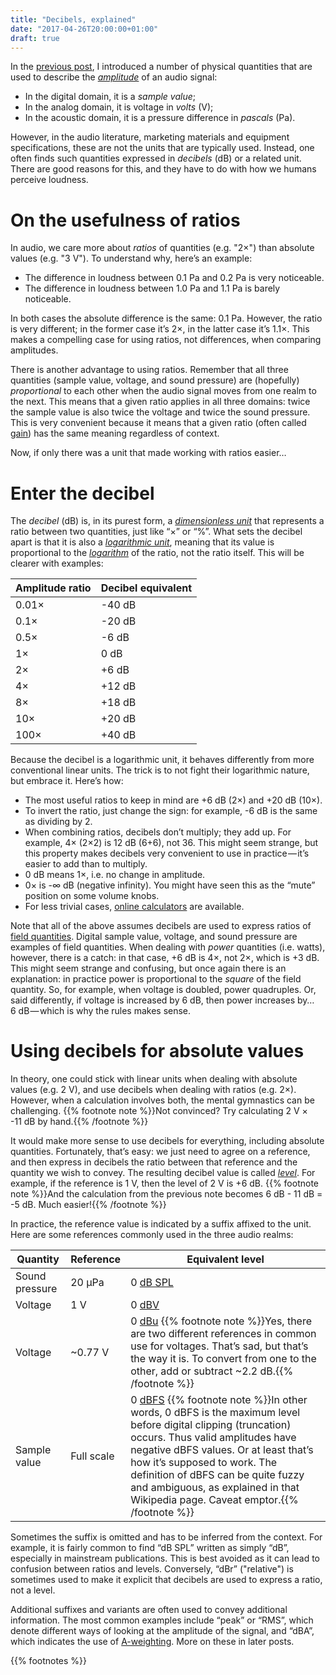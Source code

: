 ```yaml
---
title: "Decibels, explained"
date: "2017-04-26T20:00:00+01:00"
draft: true
---
```


In the [previous post](<{{% ref "life.md" %}}>), I introduced a number of physical quantities that are used to describe the *[amplitude](<{{% ref "anatomy.md" %}}>)* of an audio signal:

-   In the digital domain, it is a *sample value*;
-   In the analog domain, it is voltage in *volts* (V);
-   In the acoustic domain, it is a pressure difference in *pascals* (Pa).

However, in the audio literature, marketing materials and equipment specifications, these are not the units that are typically used. Instead, one often finds such quantities expressed in *decibels* (dB) or a related unit. There are good reasons for this, and they have to do with how we humans perceive loudness.

# On the usefulness of ratios

In audio, we care more about *ratios* of quantities (e.g. "2×") than absolute values (e.g. "3 V"). To understand why, here’s an example:

-   The difference in loudness between 0.1 Pa and 0.2 Pa is very noticeable.
-   The difference in loudness between 1.0 Pa and 1.1 Pa is barely noticeable.

In both cases the absolute difference is the same: 0.1 Pa. However, the ratio is very different; in the former case it’s 2×, in the latter case it’s 1.1×. This makes a compelling case for using ratios, not differences, when comparing amplitudes.

There is another advantage to using ratios. Remember that all three quantities (sample value, voltage, and sound pressure) are (hopefully) *proportional* to each other when the audio signal moves from one realm to the next. This means that a given ratio applies in all three domains: twice the sample value is also twice the voltage and twice the sound pressure. This is very convenient because it means that a given ratio (often called [gain][]) has the same meaning regardless of context.

Now, if only there was a unit that made working with ratios easier…

# Enter the decibel

The *decibel* (dB) is, in its purest form, a *[dimensionless unit][]* that represents a ratio between two quantities, just like “×” or “%”. What sets the decibel apart is that it is also a *[logarithmic unit][]*, meaning that its value is proportional to the *[logarithm][]* of the ratio, not the ratio itself. This will be clearer with examples:

| Amplitude ratio | Decibel equivalent |
| --------------- | ------------------ |
| 0.01×           | -40 dB             |
| 0.1×            | -20 dB             |
| 0.5×            | -6 dB              |
| 1×              | 0 dB               |
| 2×              | +6 dB              |
| 4×              | +12 dB             |
| 8×              | +18 dB             |
| 10×             | +20 dB             |
| 100×            | +40 dB             |

Because the decibel is a logarithmic unit, it behaves differently from more conventional linear units. The trick is to not fight their logarithmic nature, but embrace it. Here’s how:

-   The most useful ratios to keep in mind are +6 dB (2×) and +20 dB (10×).
-   To invert the ratio, just change the sign: for example, -6 dB is the same as dividing by 2.
-   When combining ratios, decibels don’t multiply; they add up. For example, 4× (2×2) is 12 dB (6+6), not 36. This might seem strange, but this property makes decibels very convenient to use in practice — it’s easier to add than to multiply.
-   0 dB means 1×, i.e. no change in amplitude.
-   0× is -∞ dB (negative infinity). You might have seen this as the “mute” position on some volume knobs.
-   For less trivial cases, [online calculators][dbcalc] are available.

Note that all of the above assumes decibels are used to express ratios of [field quantities][]. Digital sample value, voltage, and sound pressure are examples of field quantities. When dealing with *power* quantities (i.e. watts), however, there is a catch: in that case, +6 dB is 4×, not 2×, which is +3 dB. This might seem strange and confusing, but once again there is an explanation: in practice power is proportional to the *square* of the field quantity. So, for example, when voltage is doubled, power quadruples. Or, said differently, if voltage is increased by 6 dB, then power increases by… 6 dB — which is why the rules makes sense.

# Using decibels for absolute values

In theory, one could stick with linear units when dealing with absolute values (e.g. 2 V), and use decibels when dealing with ratios (e.g. 2×). However, when a calculation involves both, the mental gymnastics can be challenging. {{% footnote note %}}Not convinced? Try calculating 2 V × -11 dB by hand.{{% /footnote %}}

It would make more sense to use decibels for everything, including absolute quantities. Fortunately, that’s easy: we just need to agree on a reference, and then express in decibels the ratio between that reference and the quantity we wish to convey. The resulting decibel value is called *[level][]*. For example, if the reference is 1 V, then the level of 2 V is +6 dB. {{% footnote note %}}And the calculation from the previous note becomes 6 dB - 11 dB = -5 dB. Much easier!{{% /footnote %}}

In practice, the reference value is indicated by a suffix affixed to the unit. Here are some references commonly used in the three audio realms:

| Quantity       | Reference  | Equivalent level                                                                                                                                                                                                                                                                                                                                      |
| -------------- | ---------- | ----------------------------------------------------------------------------------------------------------------------------------------------------------------------------------------------------------------------------------------------------------------------------------------------------------------------------------------------------- |
| Sound pressure | 20 µPa     | 0 [dB SPL][]                                                                                                                                                                                                                                                                                                                                          |
| Voltage        | 1 V        | 0 [dBV][]                                                                                                                                                                                                                                                                                                                                             |
| Voltage        | ~0.77 V    | 0 [dBu][] {{% footnote note %}}Yes, there are two different references in common use for voltages. That’s sad, but that’s the way it is. To convert from one to the other, add or subtract ~2.2 dB.{{% /footnote %}}                                                                                                                                  |
| Sample value   | Full scale | 0 [dBFS][] {{% footnote note %}}In other words, 0 dBFS is the maximum level before digital clipping (truncation) occurs. Thus valid amplitudes have negative dBFS values. Or at least that’s how it’s supposed to work. The definition of dBFS can be quite fuzzy and ambiguous, as explained in that Wikipedia page. Caveat emptor.{{% /footnote %}} |

Sometimes the suffix is omitted and has to be inferred from the context. For example, it is fairly common to find “dB SPL” written as simply “dB”, especially in mainstream publications. This is best avoided as it can lead to confusion between ratios and levels. Conversely, “dBr” ("relative") is sometimes used to make it explicit that decibels are used to express a ratio, not a level.

Additional suffixes and variants are often used to convey additional information. The most common examples include “peak” or “RMS”, which denote different ways of looking at the amplitude of the signal, and “dBA”, which indicates the use of [A-weighting][]. More on these in later posts.

{{% footnotes %}}

[a-weighting]: https://en.wikipedia.org/wiki/A-weighting

[dbcalc]: http://www.sengpielaudio.com/calculator-db.htm

[dbfs]: https://en.wikipedia.org/wiki/DBFS

[db spl]: https://en.wikipedia.org/wiki/Sound_pressure#Sound_pressure_level

[dbv]: https://en.wikipedia.org/wiki/Decibel#Voltage

[dbu]: https://en.wikipedia.org/wiki/Decibel#Voltage

[dimensionless unit]: https://en.wikipedia.org/wiki/Dimensionless_quantity

[field quantities]: https://en.wikipedia.org/wiki/Field,_power,_and_root-power_quantities

[gain]: https://en.wikipedia.org/wiki/Gain_%28electronics%29

[level]: https://en.wikipedia.org/wiki/Level_%28logarithmic_quantity%29

[logarithm]: https://en.wikipedia.org/wiki/Logarithm

[logarithmic unit]: https://en.wikipedia.org/wiki/Logarithmic_scale
